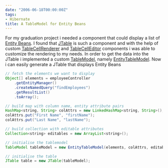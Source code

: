 ```yaml
---
date: "2006-06-18T00:00:00Z"
tags:
- Hibernate
title: A TableModel for Entity Beans
---
```

For my graduation project i needed a component that could display a list of [Entity Beans](http://java.sun.com/j2ee/tutorial/1_3-fcs/doc/EJBConcepts4.html). I found that [JTable](http://java.sun.com/j2se/1.5.0/docs/api/javax/swing/JTable.html) is such a component and with the help of custom [TableCellRenderer](http://java.sun.com/j2se/1.5.0/docs/api/javax/swing/table/TableCellRenderer.html) and [TableCellEditor](http://java.sun.com/j2se/1.5.0/docs/api/javax/swing/table/TableCellEditor.html) components i was able to customize the rendering to my needs. In order to get the data into the JTable i implemented a custom [TableModel](http://java.sun.com/j2se/1.5.0/docs/api/javax/swing/table/TableModel.html), namely [EntityTableModel](http://www.timvw.be/wp-content/code/java/EntityTableModel.java.txt). Now i can easily generate a JTable that displays Entity Beans

```java
// fetch the elements we want to display
Object[] elements = employeeController
	.getEntityManager()
	.createNamedQuery("findEmployees")
	.getResultList()
	.toArray();

// build map with column name, entity attribute pairs
HashMap<string, String> colAttrs = new LinkedHashMap<string, String>();
colAttrs.put("First Name", "firstName");
colAttrs.put("Last Name", "lastName");

// build collection with editable attributes
Collection<string> editables = new ArrayList<string>();

// initialise the tablemodel
TableModel tableModel = new EntityTableModel(elements, colAttrs, editables);

// initialise the table
JTable table = new JTable(tableModel);
```
